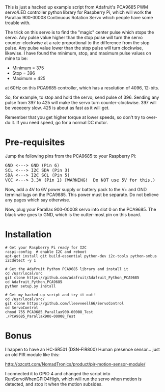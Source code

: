 This is just a hacked up example script from Adafruit's PCA9685 PWM servo/LED controller python library
for Raspberry Pi, which will work the Parallax 900-00008 Continuous Rotation Servo which people have some 
trouble with.

The trick on this servo is to find the "magic" center pulse which stops the servo.  Any pulse value
higher than the stop pulse will turn the servo counter-clockwise at a rate proportional to the difference 
from the stop pulse.  Any pulse value lower than the stop pulse will turn clockwise, likewise.  I have 
found the minimum, stop, and maximum pulse values on mine to be:

- Minimum = 375
- Stop = 396
- Maximum = 425

at 60Hz on this PCA9685 controller, which has a resolution of 4096, 12-bits.

So, for example, to stop and hold the servo, send pulse of 396.  Sending any pulse from 397 to 425 will make
the servo turn counter-clockwise.  397 will be veeeeery slow.  425 is about as fast as it will get.  

Remember that you get higher torque at lower speeds, so don't try to over-do it.  If you need speed, go for a normal 
DC motor.

# Pre-requisites

Jump the following pins from the PCA9685 to your Raspberry Pi:

<pre>
GND <---> GND (Pin 6)
SCL <---> I2C SDA (Pin 3)
SDA <---> I2C SCL (Pin 5)
VCC <---> 3.3V (Pin 1) [WARNING!  Do NOT use 5V for this.)
</pre>

Now, add a 4V to 6V power supply or battery pack to the V+ and GND terminal lugs on the PCA9685.  This power must be 
separate.  Do not believe any pages which say otherwise.

Now, plug your Parallax 900-00008 servo into slot 0 on the PCA9685.  The black wire goes to GND, which is the 
outter-most pin on this board.

# Installation

```
# Get your Raspberry Pi ready for I2C
raspi-config  # enable I2C and reboot
apt-get install git build-essential python-dev i2c-tools python-smbus
i2cdetect -y 1

# Get the Adafruit Python PCA9685 library and install it
cd /usr/local/src
git clone https://github.com/adafruit/Adafruit_Python_PCA9685
cd Adafruit_Python_PCA9685
python setup.py install

# Get my hacked-up script and try it out!
cd /usr/local/src/
git clone https://github.com/lleevveell66/ServoControl
cd ServoControl
chmod 755 PCA9685_Parallax900-00008_Test
./PCA9685_Parallax900-00008_Test
```

# Bonus

I happen to have an HC-SR501 (DSN-FIR800) Human presence sensor... just an old PIR module like this:

http://ozcott.com/NomadTronics/product/pir-motion-sensor-module/

I connected it to GPIO 4 and changed the script into RunServoWhenGPIO4High, which will run the servo when motion is detected, 
and stop it when the motion subsides.
